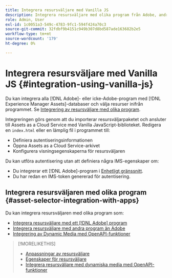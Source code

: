 ```yaml
---
title: Integrera resursväljare med Vanilla JS
description: Integrera resursväljare med olika program från Adobe, andra företag än Adobe och tredje part.
role: Admin, User
exl-id: 1c0051a3-549c-4783-9fc1-594f424a70c3
source-git-commit: 32fdbf9b4151c949b307d8bd587ade163682b2e5
workflow-type: tm+mt
source-wordcount: '179'
ht-degree: 0%

---
```


# Integrera resursväljare med Vanilla JS {#integration-using-vanilla-js}

Du kan integrera alla [!DNL Adobe]- eller icke-Adobe-program med [!DNL Experience Manager Assets]-databaser och välja resurser inifrån programmet. Se [Integrering av resursväljare med olika program](#asset-selector-integration-with-apps).

Integreringen görs genom att du importerar resursväljarpaketet och ansluter till Assets as a Cloud Service med Vanilla JavaScript-biblioteket. Redigera en `index.html` eller en lämplig fil i programmet till:

* Definiera autentiseringsinformationen
* Öppna Assets as a Cloud Service-arkivet
* Konfigurera visningsegenskaperna för resursväljaren

Du kan utföra autentisering utan att definiera några IMS-egenskaper om:

* Du integrerar ett [!DNL Adobe]-program i [Enhetligt gränssnitt](https://experienceleague.adobe.com/docs/experience-manager-cloud-service/content/overview/aem-cloud-service-on-unified-shell.html?lang=en).
* Du har redan en IMS-token genererad för autentisering.

## Integrera resursväljaren med olika program {#asset-selector-integration-with-apps}

Du kan integrera resursväljaren med olika program som:

* [Integrera resursväljare med ett  [!DNL Adobe] program](/help/assets/integrate-asset-selector-adobe-app.md)
* [Integrera resursväljare med andra program än Adobe](/help/assets/integrate-asset-selector-non-adobe-app.md)
* [Integrering av Dynamic Media med OpenAPI-funktioner](/help/assets/integrate-asset-selector-dynamic-media-open-api.md)


>[!MORELIKETHIS]
>
>* [Anpassningar av resursväljare](/help/assets/asset-selector-customization.md)
>* [Egenskaper för resursväljare](/help/assets/asset-selector-properties.md)
>* [Integrera resursväljare med dynamiska media med OpenAPI-funktioner](/help/assets/integrate-asset-selector-dynamic-media-open-api.md)
